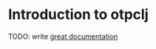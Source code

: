 # Introduction to otpclj

TODO: write [great documentation](http://jacobian.org/writing/great-documentation/what-to-write/)
